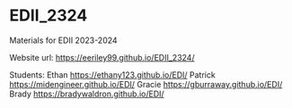 # EDII_2324
Materials for EDII 2023-2024

Website url: https://eeriley99.github.io/EDII_2324/

Students:
Ethan https://ethany123.github.io/EDI/
Patrick https://midengineer.github.io/EDI/
Gracie https://gburraway.github.io/EDI/
Brady https://bradywaldron.github.io/EDI/


